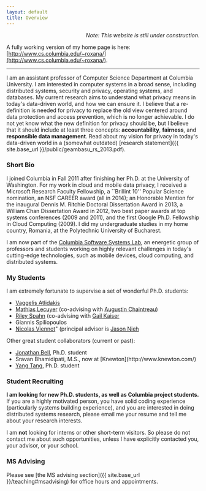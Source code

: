 ```yaml
---
layout: default
title: Overview
---
```


<p class="message" align="right">
  <i>Note: This website is still under construction. </i>
</p>

A fully working version of my home page is here: [http://www.cs.columbia.edu/~roxana/](http://www.cs.columbia.edu/~roxana/).

---

I am an assistant professor of Computer Science Department at Columbia University. I am interested in computer systems in a broad sense, including distributed systems, security and privacy, operating systems, and databases. My current research aims to understand what privacy means in today's data-driven world, and how we can ensure it.  I believe that a re-definition is needed for privacy to replace the old view centered around data protection and access prevention, which is no longer achievable.  I do not yet know what the new definition for privacy should be, but I believe that it should include at least three concepts: **accountability**, **fairness**, and **responsible data management**.  Read about my vision for privacy in today's data-driven world in a (somewhat outdated) [research statement]({{ site.base_url }}/public/geambasu_rs_2013.pdf).

### Short Bio

I joined Columbia in Fall 2011 after finishing her Ph.D. at the University of Washington.  For my work in cloud and mobile data privacy, I received a Microsoft Research Faculty Fellowship, a ``Brillint 10'' Popular Science nomination, an NSF CAREER award (all in 2014); an Honorable Mention for the inaugural Dennis M. Ritchie Doctoral Dissertation Award in 2013, a William Chan Dissertation Award in 2012, two best paper awards at top systems conferences (2009 and 2011), and the first Google Ph.D. Fellowship in Cloud Computing (2009).  I did my undergraduate studies in my home country, Romania, at the Polytechnic University of Bucharest.

I am now part of the [Columbia Software Systems Lab](http://systems.cs.columbia.edu/), an energetic group of professors and students working on highly relevant challenges in today's cutting-edge technologies, such as mobile devices, cloud computing, and distributed systems.

### My Students

I am extremely fortunate to supervise a set of wonderful Ph.D. students:

* [Vaggelis Atlidakis](http://www.cs.columbia.edu/~vatlidak/)
* [Mathias Lecuyer](http://www.cs.columbia.edu/~mathias/) (co-advising with [Augustin Chaintreau](http://www.cs.columbia.edu/~augustin/))
* [Riley Spahn](http://www.cs.columbia.edu/~riley/) (co-advising with [Gail Kaiser](http://www.cs.columbia.edu/~kaiser/)
* Giannis Spiliopoulos
* [Nicolas Viennot](https://github.com/nviennot)" (principal advisor is [Jason Nieh](http://www.cs.columbia.edu/~nieh/)

Other great student collaborators (current or past):
<ul>
    <li><a href="http://jonbell.net">Jonathan Bell</a>, Ph.D. student</li>
    <li>Sravan Bhamidipati, M.S., now at [Knewton](http://www.knewton.com/)</li>
    <li><a href="http://www.cs.columbia.edu/~ty/">Yang Tang</a>, Ph.D. student</li>
</ul>


### Student Recruiting

**I am looking for new Ph.D. students, as well as Columbia project students.**
If you are a highly motivated person, you have solid coding experience
(particularly systems building experience), and you are interested in
doing distributed systems research, please email me your resume and
tell me about your research interests.

I am **not** looking for interns or other short-term visitors.
So please do not contact me about such opportunities, unless I have
explicitly contacted you, your advisor, or your school.


### MS Advising

Please see [the MS advising section]({{ site.base_url }}/teaching#msadvising) for office hours
and appointments.



